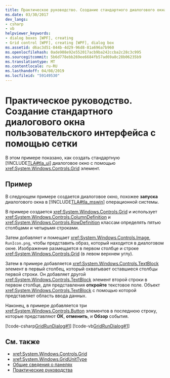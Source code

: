```yaml
---
title: Практическое руководство. Создание стандартного диалогового окна пользовательского интерфейса с помощью сетки
ms.date: 03/30/2017
dev_langs:
- csharp
- vb
helpviewer_keywords:
- dialog boxes [WPF], creating
- Grid control [WPF], creating [WPF], dialog box
ms.assetid: d6ac3d51-844b-4d29-96d8-81a696a7b960
ms.openlocfilehash: 0ade908e92e552017acb9ba242ccba2c28c3c995
ms.sourcegitcommit: 5b6d778ebb269ee6684fb57ad69a8c28b06235b9
ms.translationtype: MT
ms.contentlocale: ru-RU
ms.lasthandoff: 04/08/2019
ms.locfileid: "59149530"
---
```

# <a name="how-to-build-a-standard-ui-dialog-box-by-using-grid"></a>Практическое руководство. Создание стандартного диалогового окна пользовательского интерфейса с помощью сетки
В этом примере показано, как создать стандартную [!INCLUDE[TLA#tla_ui](../../../../includes/tlasharptla-ui-md.md)] диалоговое окно с помощью <xref:System.Windows.Controls.Grid> элемент.  
  
## <a name="example"></a>Пример  
 В следующем примере создается диалоговое окно, похожее **запуска** диалогового окна в [!INCLUDE[TLA#tla_mswin](../../../../includes/tlasharptla-mswin-md.md)] операционной системы.  
  
 В примере создается <xref:System.Windows.Controls.Grid> и использует <xref:System.Windows.Controls.ColumnDefinition> и <xref:System.Windows.Controls.RowDefinition> классам определять пятью столбцами и четырьмя строками.  
  
 Затем добавляет и помещает <xref:System.Windows.Controls.Image>, `RunIcon.png`, чтобы представить образ, который находится в диалоговом окне. Изображение размещается в первом столбце и строке <xref:System.Windows.Controls.Grid> (в левом верхнем углу).  
  
 Затем в примере добавляется <xref:System.Windows.Controls.TextBlock> элемент в первый столбец, который охватывает оставшиеся столбцы первой строки. Он добавляет другой <xref:System.Windows.Controls.TextBlock> элемент второй строки в первом столбце, для представления **откройте** текстовое поле. Объект <xref:System.Windows.Controls.TextBlock> с помощью которой представляет область ввода данных.  
  
 Наконец, в примере добавляется три <xref:System.Windows.Controls.Button> элементов в последнюю строку, которые представляют **ОК**, **отменить**, и **Обзор** события.  
  
 [!code-csharp[GridRunDialog#1](~/samples/snippets/csharp/VS_Snippets_Wpf/GridRunDialog/CSharp/window1.xaml.cs#1)]
 [!code-vb[GridRunDialog#1](~/samples/snippets/visualbasic/VS_Snippets_Wpf/GridRunDialog/VisualBasic/grid_vb.vb#1)]  
  
## <a name="see-also"></a>См. также

- <xref:System.Windows.Controls.Grid>
- <xref:System.Windows.GridUnitType>
- [Общие сведения о панелях](panels-overview.md)
- [Практические руководства](grid-how-to-topics.md)
